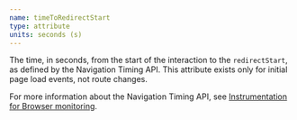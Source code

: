 ```yaml
---
name: timeToRedirectStart
type: attribute
units: seconds (s)
---
```


The time, in seconds, from the start of the interaction to the `redirectStart`, as defined by the Navigation Timing API. This attribute exists only for initial page load events, not route changes.

For more information about the Navigation Timing API, see [Instrumentation for Browser monitoring](/docs/browser/new-relic-browser/page-load-timing-resources/instrumentation-browser-monitoring#navigation-api).